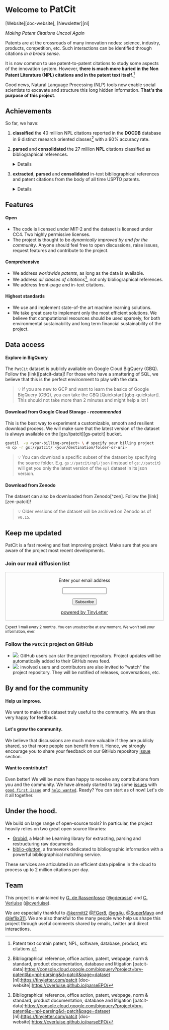 [DOCDB]:https://www.epo.org/searching-for-patents/data/bulk-data-sets/docdb.html#tab-1
[grobid]:https://github.com/kermitt2/grobid
[biblio-glutton]:https://github.com/kermitt2/biblio-glutton
[issues-create]:https://github.com/cverluise/SciCit/issues/new/choose
[issues]:https://github.com/cverluise/SciCit/issues
[good-first-issue]:https://github.com/cverluise/SciCit/issues?q=is%3Aissue+is%3Aopen+label%3A%22good+first+issue%22
[help-wanted]:https://github.com/cverluise/SciCit/issues?q=is%3Aissue+is%3Aopen+label%3A%22help+wanted%22
[issue-10]:https://github.com/cverluise/SciCit/issues/10
[gderasse]:https://github.com/gderasse
[gder]:http://www.gder.info/
[cverluise]:https://github.com/cverluise
[cver]:https://cverluise.github.io/
[^1]: Patent text contain patent, NPL, software, database, product, etc citations.
[^2]: Bibliographical reference, office action, patent, webpage, norm & standard, product documentation, database and litigation
[patcit-data]:https://console.cloud.google.com/bigquery?project=brv-patent&p=npl-parsing&d=patcit&page=dataset
[nl]:https://tinyletter.com/patcit
[doc-website]:https://cverluise.github.io/parseEPO/


# <small>Welcome to</small> PatCit

[Website][doc-website], [Newsletter][nl]

*Making Patent Citations Uncool Again*

Patents are at the crossroads of many innovation nodes: science, industry, products, competition, etc. Such interactions can be identified through citations *in a broad sense*.

It is now common to use patent-to-patent citations to study some aspects of the innovation system. However, **there is much more buried in the Non Patent Literature (NPL) citations and in the patent text itself**.[^1]

Good news, Natural Language Processing (NLP) tools now enable social scientists to excavate and structure this long hidden information. **That's the purpose of this project**.

## Achievements

So far, we have:

1. **classified** the 40 million NPL citations reported in the **DOCDB** database in 9 distinct research oriented classes[^2] with a 90% accuracy rate.
2. **parsed** and **consolidated** the 27 million **NPL** citations classified as bibliographical references.

	<details>

	>ℹ From the 27 million bibliographical references:
	>
	> 1. 11 million (40%) were matched with a **DOI** with a 99% **precision** rate
	> 2. the main bibliographic attributes were parsed with **accuracy** rates ranging between 71% and 92% for the remaining 16 million (60%)

	</details>

3. **extracted**, **parsed** and **consolidated** in-text bibliographical references and patent citations from the body of all time USPTO patents.

	<details>

	>ℹ From the 16 million USPTO patents, we have:
	>
	> 1. **extracted** and **parsed** 70 million in-text bibliographical references and 80 million patent citations.
	> 2. found a **DOI** for 13+ million in-text bibliographical references (18%).

	</details>

## Features

#### Open

- The code is licensed under MIT-2 and the dataset is licensed under CC4. Two highly permissive licenses.
- The project is thought to be *dynamically improved by and for the community*. Anyone should feel free to open discussions, raise issues, request features and contribute to the project.

#### Comprehensive

- We address *worldwide patents*, as long as the data is available.
- We address *all classes of citations*[^2], not only bibliographical references.
- We address front-page and in-text citations.

#### Highest standards

- We use and implement state-of-the art machine learning solutions.
- We take great care to implement only the most efficient solutions. We believe that computational resources should be used sparsely, for both environmental sustainability and long term financial sustainability of the project.



## Data access

#### Explore in BigQuery

The `PatCit` dataset is publicly available on Google Cloud BigQuery (GBQ). Follow the [link][patcit-data]! For those who have a smattering of SQL, we believe that this is the perfect environment to play with the data.

> 💡 If you are new to GCP and want to learn the basics of Google BigQuery (GBQ), you can take the GBQ [Quickstart][gbq-quickstart]. This should not take more than 2 minutes and might help a lot !


#### Download from Google Cloud Storage - *recommended*


This is the best way to experiment a customizable, smooth and resilient download process. We will make sure that the latest version of the dataset is always available on the [gs://patcit][gs-patcit] bucket.


```bash
gsutil  -u <your-billing-project> \ # specify your billing project
-m cp -r gs://patcit/ <your/destination/folder-or-uri>
```


> 💡 You can download a specific subset of the dataset by specifying the source folder. E.g. `gs://patcit/npl/json` (instead of `gs://patcit`) will get you only the latest version of the `npl` dataset in its json version.

#### Download from Zenodo

The dataset can also be downloaded from Zenodo[^zen]. Follow the [link][zen-patcit]!

> 💡 Older versions of the dataset will be archived on Zenodo as of `v0.15`.


## Keep me updated


PatCit is a fast moving and fast improving project. Make sure that you are aware of the project most recent developments.


### Join our mail diffusion list

<form style="border:1px solid #ccc;padding:3px;text-align:center;" action="https://tinyletter.com/patcit" method="post" target="popupwindow" onsubmit="window.open('https://tinyletter.com/patcit', 'popupwindow', 'scrollbars=yes,width=800,height=600');return true"><p><label for="tlemail">Enter your email address</label></p><p><input type="text" style="width:140px" name="email" id="tlemail" /></p><input type="hidden" value="1" name="embed"/><input type="submit" value="Subscribe" /><p><a href="https://tinyletter.com" target="_blank">powered by TinyLetter</a></p></form>

<small>Expect 1 mail every 2 months. You can unsubscribe at any moment. We won't sell your information, ever.</small>

### Follow the `PatCit` project on GitHub

- ![](https://img.shields.io/github/stars/cverluise/PatCit?style=social): GitHub users can star the project repository. Project updates will be automatically added to their GitHub news feed.
- ![](https://img.shields.io/github/watchers/cverluise/PatCit?style=social): involved users and contributors are also invited to "watch" the project repository. They will be notified of releases, conversations, etc.



## By and for the community


#### Help us improve.
We want to make this dataset truly useful to the community. We are thus very happy for feedback.

#### Let's grow the community.
We believe that discussions are much more valuable if they are publicly shared, so that more people can benefit from it. Hence, we strongly encourage you to share your feedback on our GitHub repository [issue][issues] section.

#### Want to contribute?
Even better! We will be more than happy to receive any contributions from you and the community. We have already started to tag some [issues][issues-create] with [`good first issue`][good-first-issue] and [`help wanted`][help-wanted]. Ready? You can start as of now! Let's do it all together.

<a name="contribute"></a>

## Under the hood.

We build on large range of open-source tools? In particular, the project heavily relies on two great open source libraries:

- [Grobid][grobid], a Machine Learning library for extracting, parsing and restructuring raw documents
- [biblio-glutton][biblio-glutton], a framework dedicated to bibliographic information with a powerful bibliographical matching service.

These services are articulated in an efficient data pipeline in the cloud to process up to 2 million citations per day.


## Team

This project is maintained by [G. de Rassenfosse][gder] ([@gderasse][gderasse]) and [C. Verluise][cver] ([@cverluise][cverluise]).

We are especially thankful to [@kermitt2](https://github.com/kermitt2) [@FGer8](https://github.com/FGer8), [@gg4u](https://github.com/gg4u), [@SuperMayo](https://github.com/SuperMayo) and [@leflix311](https://github.com/leflix311). We are also thankful to the many people who help us shape this project through useful comments shared by emails, twitter and direct interactions.
